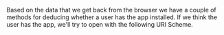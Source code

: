 Based on the data that we get back from the browser we have a couple of methods for deducing whether a user has the app installed. If we think the user has the app, we'll try to open with the following URI Scheme.
